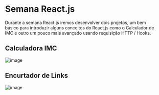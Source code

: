 # Semana React.js

Durante a semana React.js iremos desenvolver dois projetos, um bem básico para introduzir alguns conceitos do React.js como o Calculador de IMC e outro um pouco mais avançado usando requisição HTTP / Hooks.


## Calculadora IMC

![image](https://user-images.githubusercontent.com/69824782/152146598-5712686a-37b2-49b5-a8dc-96c26f042cd2.png)

## Encurtador de Links

![image](https://user-images.githubusercontent.com/69824782/152265003-1792da8e-caec-4a65-9386-10aa498a8d0c.png)
